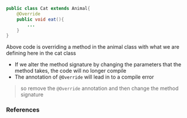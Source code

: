 

```java
public class Cat extends Animal{
	@Override
	public void eat(){
	    ...
	}
}
```
Above code is overriding a method in the animal class with what we are defining here in the cat class 
- If we alter the method signature by changing the parameters that the method takes, the code will no longer compile
- The annotation of `@Override` will lead in to a compile error

> so remove the `@Override` annotation and then change the method signature 







### References
